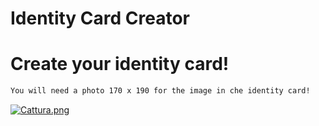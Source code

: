 # Identity Card Creator

# Create your identity card!

```bash
You will need a photo 170 x 190 for the image in che identity card!
```

[![Cattura.png](https://i.postimg.cc/NFxxGmSz/Cattura.png)](https://postimg.cc/dZLC4kq2)
